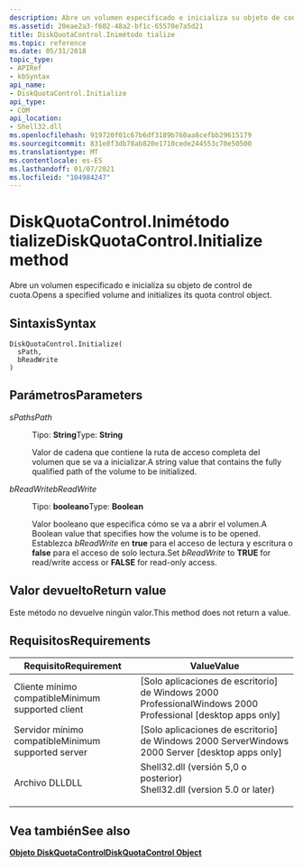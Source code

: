```yaml
---
description: Abre un volumen especificado e inicializa su objeto de control de cuota.
ms.assetid: 20eae2a3-f602-48a2-bf1c-65570e7a5d21
title: DiskQuotaControl.Inimétodo tialize
ms.topic: reference
ms.date: 05/31/2018
topic_type:
- APIRef
- kbSyntax
api_name:
- DiskQuotaControl.Initialize
api_type:
- COM
api_location:
- Shell32.dll
ms.openlocfilehash: 919720f01c67b6df3189b760aa8cefbb29615179
ms.sourcegitcommit: 831e8f3db78ab820e1710cede244553c70e50500
ms.translationtype: MT
ms.contentlocale: es-ES
ms.lasthandoff: 01/07/2021
ms.locfileid: "104984247"
---
```

# <a name="diskquotacontrolinitialize-method"></a><span data-ttu-id="d0b2f-103">DiskQuotaControl.Inimétodo tialize</span><span class="sxs-lookup"><span data-stu-id="d0b2f-103">DiskQuotaControl.Initialize method</span></span>

<span data-ttu-id="d0b2f-104">Abre un volumen especificado e inicializa su objeto de control de cuota.</span><span class="sxs-lookup"><span data-stu-id="d0b2f-104">Opens a specified volume and initializes its quota control object.</span></span>

## <a name="syntax"></a><span data-ttu-id="d0b2f-105">Sintaxis</span><span class="sxs-lookup"><span data-stu-id="d0b2f-105">Syntax</span></span>


```JScript
DiskQuotaControl.Initialize(
  sPath,
  bReadWrite
)
```



## <a name="parameters"></a><span data-ttu-id="d0b2f-106">Parámetros</span><span class="sxs-lookup"><span data-stu-id="d0b2f-106">Parameters</span></span>

<dl> <dt>

<span data-ttu-id="d0b2f-107">*sPath*</span><span class="sxs-lookup"><span data-stu-id="d0b2f-107">*sPath*</span></span> 
</dt> <dd>

<span data-ttu-id="d0b2f-108">Tipo: **String**</span><span class="sxs-lookup"><span data-stu-id="d0b2f-108">Type: **String**</span></span>

<span data-ttu-id="d0b2f-109">Valor de cadena que contiene la ruta de acceso completa del volumen que se va a inicializar.</span><span class="sxs-lookup"><span data-stu-id="d0b2f-109">A string value that contains the fully qualified path of the volume to be initialized.</span></span>

</dd> <dt>

<span data-ttu-id="d0b2f-110">*bReadWrite*</span><span class="sxs-lookup"><span data-stu-id="d0b2f-110">*bReadWrite*</span></span> 
</dt> <dd>

<span data-ttu-id="d0b2f-111">Tipo: **booleano**</span><span class="sxs-lookup"><span data-stu-id="d0b2f-111">Type: **Boolean**</span></span>

<span data-ttu-id="d0b2f-112">Valor booleano que especifica cómo se va a abrir el volumen.</span><span class="sxs-lookup"><span data-stu-id="d0b2f-112">A Boolean value that specifies how the volume is to be opened.</span></span> <span data-ttu-id="d0b2f-113">Establezca *bReadWrite* en **true** para el acceso de lectura y escritura o **false** para el acceso de solo lectura.</span><span class="sxs-lookup"><span data-stu-id="d0b2f-113">Set *bReadWrite* to **TRUE** for read/write access or **FALSE** for read-only access.</span></span>

</dd> </dl>

## <a name="return-value"></a><span data-ttu-id="d0b2f-114">Valor devuelto</span><span class="sxs-lookup"><span data-stu-id="d0b2f-114">Return value</span></span>

<span data-ttu-id="d0b2f-115">Este método no devuelve ningún valor.</span><span class="sxs-lookup"><span data-stu-id="d0b2f-115">This method does not return a value.</span></span>

## <a name="requirements"></a><span data-ttu-id="d0b2f-116">Requisitos</span><span class="sxs-lookup"><span data-stu-id="d0b2f-116">Requirements</span></span>



| <span data-ttu-id="d0b2f-117">Requisito</span><span class="sxs-lookup"><span data-stu-id="d0b2f-117">Requirement</span></span> | <span data-ttu-id="d0b2f-118">Value</span><span class="sxs-lookup"><span data-stu-id="d0b2f-118">Value</span></span> |
|-------------------------------------|---------------------------------------------------------------------------------------------------------------|
| <span data-ttu-id="d0b2f-119">Cliente mínimo compatible</span><span class="sxs-lookup"><span data-stu-id="d0b2f-119">Minimum supported client</span></span><br/> | <span data-ttu-id="d0b2f-120">\[Solo aplicaciones de escritorio\] de Windows 2000 Professional</span><span class="sxs-lookup"><span data-stu-id="d0b2f-120">Windows 2000 Professional \[desktop apps only\]</span></span><br/>                                                    |
| <span data-ttu-id="d0b2f-121">Servidor mínimo compatible</span><span class="sxs-lookup"><span data-stu-id="d0b2f-121">Minimum supported server</span></span><br/> | <span data-ttu-id="d0b2f-122">\[Solo aplicaciones de escritorio\] de Windows 2000 Server</span><span class="sxs-lookup"><span data-stu-id="d0b2f-122">Windows 2000 Server \[desktop apps only\]</span></span><br/>                                                          |
| <span data-ttu-id="d0b2f-123">Archivo DLL</span><span class="sxs-lookup"><span data-stu-id="d0b2f-123">DLL</span></span><br/>                      | <dl> <span data-ttu-id="d0b2f-124"><dt>Shell32.dll (versión 5,0 o posterior)</dt></span><span class="sxs-lookup"><span data-stu-id="d0b2f-124"><dt>Shell32.dll (version 5.0 or later)</dt></span></span> </dl> |



## <a name="see-also"></a><span data-ttu-id="d0b2f-125">Vea también</span><span class="sxs-lookup"><span data-stu-id="d0b2f-125">See also</span></span>

<dl> <dt>

[<span data-ttu-id="d0b2f-126">**Objeto DiskQuotaControl**</span><span class="sxs-lookup"><span data-stu-id="d0b2f-126">**DiskQuotaControl Object**</span></span>](diskquotacontrol-object.md)
</dt> </dl>

 

 




